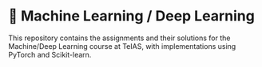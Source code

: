 # 🤖 Machine Learning / Deep Learning
This repository contains the assignments and their solutions for the Machine/Deep Learning course at TeIAS, with implementations using PyTorch and Scikit-learn. 
